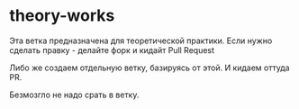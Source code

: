# theory-works
Эта ветка предназначена для теоретической практики. 
Если нужно сделать правку - делайте форк и кидайт Pull Request

Либо же создаем отдельную ветку, базируясь от этой.
И кидаем оттуда PR.

Безмозгло не надо срать в ветку.
